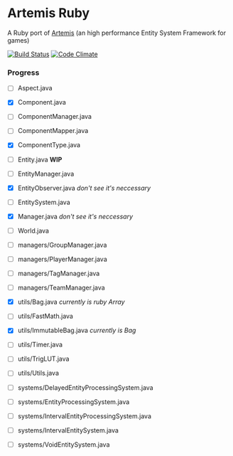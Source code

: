 Artemis Ruby
============

A Ruby port of [Artemis](http://gamadu.com/artemis/) (an high performance Entity System Framework for games)

[![Build Status](https://travis-ci.org/vinova/Artemis-Ruby.png)](https://travis-ci.org/vinova/Artemis-Ruby)
[![Code Climate](https://codeclimate.com/repos/523fb2427e00a402fc01d777/badges/a836defa7344660e1951/gpa.png)](https://codeclimate.com/repos/523fb2427e00a402fc01d777/feed)
### Progress

- [ ] Aspect.java
- [x] Component.java
- [ ] ComponentManager.java
- [ ] ComponentMapper.java
- [x] ComponentType.java
- [ ] Entity.java **WIP**
- [ ] EntityManager.java
- [x] EntityObserver.java _don't see it's neccessary_
- [ ] EntitySystem.java
- [x] Manager.java _don't see it's neccessary_
- [ ] World.java
- [ ] managers/GroupManager.java
- [ ] managers/PlayerManager.java
- [ ] managers/TagManager.java
- [ ] managers/TeamManager.java
- [x] utils/Bag.java _currently is ruby Array_
- [ ] utils/FastMath.java
- [x] utils/ImmutableBag.java _currently is Bag_
- [ ] utils/Timer.java
- [ ] utils/TrigLUT.java
- [ ] utils/Utils.java
- [ ] systems/DelayedEntityProcessingSystem.java
- [ ] systems/EntityProcessingSystem.java
- [ ] systems/IntervalEntityProcessingSystem.java
- [ ] systems/IntervalEntitySystem.java
- [ ] systems/VoidEntitySystem.java

